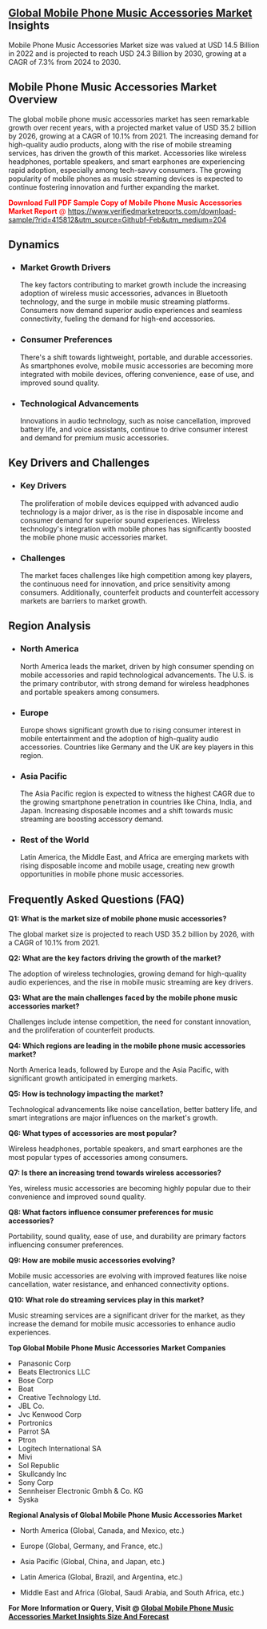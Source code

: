 <h2><a href="https://www.verifiedmarketreports.com/download-sample/?rid=415812&amp;utm_source=Githubf&amp;utm_medium=204" target="_blank">Global Mobile Phone Music Accessories Market</a> Insights</h2><p>Mobile Phone Music Accessories Market size was valued at USD 14.5 Billion in 2022 and is projected to reach USD 24.3 Billion by 2030, growing at a CAGR of 7.3% from 2024 to 2030.</p><p> <h2>Mobile Phone Music Accessories Market Overview</h2> <p>The global mobile phone music accessories market has seen remarkable growth over recent years, with a projected market value of USD 35.2 billion by 2026, growing at a CAGR of 10.1% from 2021. The increasing demand for high-quality audio products, along with the rise of mobile streaming services, has driven the growth of this market. Accessories like wireless headphones, portable speakers, and smart earphones are experiencing rapid adoption, especially among tech-savvy consumers. The growing popularity of mobile phones as music streaming devices is expected to continue fostering innovation and further expanding the market. </p> <p><p><span class=""><span style="color: #ff0000;"><strong>Download Full PDF Sample Copy of Mobile Phone Music Accessories Market Report</strong> @ </span><a href="https://www.verifiedmarketreports.com/download-sample/?rid=415812&amp;utm_source=Githubf-Feb&amp;utm_medium=204" target="_blank">https://www.verifiedmarketreports.com/download-sample/?rid=415812&amp;utm_source=Githubf-Feb&amp;utm_medium=204</a></span></p></p> <h2>Dynamics</h2> <ul> <li><h3>Market Growth Drivers</h3> The key factors contributing to market growth include the increasing adoption of wireless music accessories, advances in Bluetooth technology, and the surge in mobile music streaming platforms. Consumers now demand superior audio experiences and seamless connectivity, fueling the demand for high-end accessories.</li> <li><h3>Consumer Preferences</h3> There's a shift towards lightweight, portable, and durable accessories. As smartphones evolve, mobile music accessories are becoming more integrated with mobile devices, offering convenience, ease of use, and improved sound quality.</li> <li><h3>Technological Advancements</h3> Innovations in audio technology, such as noise cancellation, improved battery life, and voice assistants, continue to drive consumer interest and demand for premium music accessories.</li> </ul> <h2>Key Drivers and Challenges</h2> <ul> <li><h3>Key Drivers</h3> The proliferation of mobile devices equipped with advanced audio technology is a major driver, as is the rise in disposable income and consumer demand for superior sound experiences. Wireless technology's integration with mobile phones has significantly boosted the mobile phone music accessories market.</li> <li><h3>Challenges</h3> The market faces challenges like high competition among key players, the continuous need for innovation, and price sensitivity among consumers. Additionally, counterfeit products and counterfeit accessory markets are barriers to market growth.</li> </ul> <h2>Region Analysis</h2> <ul> <li><h3>North America</h3> North America leads the market, driven by high consumer spending on mobile accessories and rapid technological advancements. The U.S. is the primary contributor, with strong demand for wireless headphones and portable speakers among consumers.</li> <li><h3>Europe</h3> Europe shows significant growth due to rising consumer interest in mobile entertainment and the adoption of high-quality audio accessories. Countries like Germany and the UK are key players in this region.</li> <li><h3>Asia Pacific</h3> The Asia Pacific region is expected to witness the highest CAGR due to the growing smartphone penetration in countries like China, India, and Japan. Increasing disposable incomes and a shift towards music streaming are boosting accessory demand.</li> <li><h3>Rest of the World</h3> Latin America, the Middle East, and Africa are emerging markets with rising disposable income and mobile usage, creating new growth opportunities in mobile phone music accessories.</li> </ul> <h2>Frequently Asked Questions (FAQ)</h2> <p><strong>Q1: What is the market size of mobile phone music accessories?</strong></p> <p>The global market size is projected to reach USD 35.2 billion by 2026, with a CAGR of 10.1% from 2021.</p> <p><strong>Q2: What are the key factors driving the growth of the market?</strong></p> <p>The adoption of wireless technologies, growing demand for high-quality audio experiences, and the rise in mobile music streaming are key drivers.</p> <p><strong>Q3: What are the main challenges faced by the mobile phone music accessories market?</strong></p> <p>Challenges include intense competition, the need for constant innovation, and the proliferation of counterfeit products.</p> <p><strong>Q4: Which regions are leading in the mobile phone music accessories market?</strong></p> <p>North America leads, followed by Europe and the Asia Pacific, with significant growth anticipated in emerging markets.</p> <p><strong>Q5: How is technology impacting the market?</strong></p> <p>Technological advancements like noise cancellation, better battery life, and smart integrations are major influences on the market's growth.</p> <p><strong>Q6: What types of accessories are most popular?</strong></p> <p>Wireless headphones, portable speakers, and smart earphones are the most popular types of accessories among consumers.</p> <p><strong>Q7: Is there an increasing trend towards wireless accessories?</strong></p> <p>Yes, wireless music accessories are becoming highly popular due to their convenience and improved sound quality.</p> <p><strong>Q8: What factors influence consumer preferences for music accessories?</strong></p> <p>Portability, sound quality, ease of use, and durability are primary factors influencing consumer preferences.</p> <p><strong>Q9: How are mobile music accessories evolving?</strong></p> <p>Mobile music accessories are evolving with improved features like noise cancellation, water resistance, and enhanced connectivity options.</p> <p><strong>Q10: What role do streaming services play in this market?</strong></p> <p>Music streaming services are a significant driver for the market, as they increase the demand for mobile music accessories to enhance audio experiences.</p> </p><p><strong>Top Global Mobile Phone Music Accessories Market Companies</strong></p><div data-test-id=""><p><li>Panasonic Corp</li><li> Beats Electronics LLC</li><li> Bose Corp</li><li> Boat</li><li> Creative Technology Ltd.</li><li> JBL Co.</li><li> Jvc Kenwood Corp</li><li> Portronics</li><li> Parrot SA</li><li> Ptron</li><li> Logitech International SA</li><li> Mivi</li><li> Sol Republic</li><li> Skullcandy Inc</li><li> Sony Corp</li><li> Sennheiser Electronic Gmbh & Co. KG</li><li> Syska</li></p><div><strong>Regional Analysis of&nbsp;Global Mobile Phone Music Accessories Market</strong></div><ul><li dir="ltr"><p dir="ltr">North America&nbsp;(Global, Canada, and Mexico, etc.)</p></li><li dir="ltr"><p dir="ltr">Europe (Global, Germany, and France, etc.)</p></li><li dir="ltr"><p dir="ltr">Asia Pacific&nbsp;(Global, China, and Japan, etc.)</p></li><li dir="ltr"><p dir="ltr">Latin America&nbsp;(Global, Brazil, and Argentina, etc.)</p></li><li dir="ltr">Middle East and Africa&nbsp;(Global, Saudi Arabia, and South Africa, etc.)</li></ul><p><strong>For More Information or Query, Visit @&nbsp;</strong><strong><a href="https://www.verifiedmarketreports.com/product/mobile-phone-music-accessories-market/?utm_source=Githubf&amp;utm_medium=204" target="_blank">Global Mobile Phone Music Accessories Market Insights Size And Forecast</a></strong></p></div>
